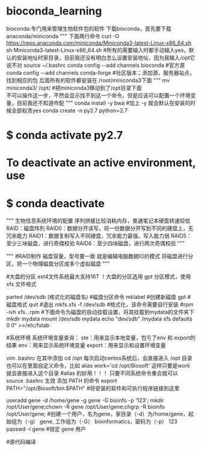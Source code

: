 # bioconda_learning
bioconda:专门用来管理生物软件包的软件
下载bioconda，首先要下载anaconda/miniconda
"""
下面两行命令
curl -O https://repo.anaconda.com/miniconda/Miniconda3-latest-Linux-x86_64.sh
sh Miniconda3-latest-Linux-x86_64.sh  #所有的需要输入时都手动输入yes，默认的安装地址时家目录，目前我还没有明白怎么设置安装地址，因为我输入/opt它说不对
source ~/.bashrc
conda config --add channels bioconda #官方源
conda config --add channels conda-forge #社区版本；添加源，服务器站点，找到相应的包
后面所有的软件都安装在 /root/miniconda3下面
"""
mv miniconda3/ /opt/  #把miniconda3移动到了/opt目录下面  
不可以操作这一步，不然会显示找不到这一个命令，但是应该可以配置一个环境变量，目前我还不知道咋配
"""
conda install -y bwa #加上 -y 就会默认在安装的时候全部权责yes
conda create -n py2.7 python=2.7

#     $ conda activate py2.7
#
# To deactivate an active environment, use
#
#     $ conda deactivate

"""
生物信息系统环境的配置
序列拼接比较消耗内存，普通笔记本硬盘转速较低
RAID：磁盘阵列
RAID0：数据分开读写，将一份数据分开写到不同的硬盘上，无冗余能力
RAID1：数据复制写入不同硬盘，冗余能力最强，写入能力弱
RAID5：至少三块磁盘，进行奇偶校验
RAID6：至少四块磁盘，进行两次奇偶校验
"""

"""
#RAID制作
磁盘容量，型号要一致
就是编辑电脑数据IO的模式
将磁盘进行分区，把一个物理磁盘分区成多个虚拟磁盘
"""

#大盘的分区
ext4文件系统最大支持16T
！大盘的分区选用 gpt 分区模式，使用 xfs 文件格式

parted /dev/sdb (格式化的磁盘名)  #磁盘分区命令
mklabel  #创建新磁盘
gpt  #磁盘格式
quit  #退出
mkfs.xfs -f /dev/sdb #格式化，该命令需要自行安装
#rpm -ivh xfs...rpm
#下面命令为磁盘的自动挂载设置，将其挂载到mydata的文件夹下
mkdir mydata
mount /dev/sdb mydata
echo "dev/sdb" /mydata xfs defaults 0 0" >>/etc/fstab

#系统环境
系统环境变量查询：
ste：用来显示本地变量，包亏了env 和 export的结果
env：用来显示系统环境变量
export：用来显示和设置环境变量

vim .bashrc
在其中添加 cd /opt 每次启动centos系统后，会直接进入 /opt 目录
也可以在里面自定义命令，比如
alias work='cd /opt/Biosoft' 这样只要是work 就会直接进入这个目录  #alias 的妙用！！！ 只要不同系统命令重合就可以
source .bashrc 生效
添加 PATH 的命令
export PATH="/opt/Biosoft/bin:$PATH" #将安装的软件和可执行程序链接到这里

useradd gene -d /home/gene -g gene -G bioinfo -p '123'; mkdir /opt/User/gene;chown -R gene /opt/User/gene;chgrp -R bioinfo /opt/User/gene;
#创建一个用户，名为gene，家目录（-d）为/home/gene，起始组为（-g） gene, 工作组为（-G） bioinformatics，密码为（-p） 123
passwd -l gene #锁定 gene 用户

#源代码编译











































